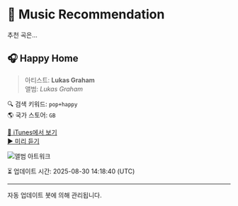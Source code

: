 
# 🎵 Music Recommendation

추천 곡은...

## 🎧 Happy Home  
> 아티스트: **Lukas Graham**  
> 앨범: _Lukas Graham_  

🔍 검색 키워드: `pop+happy`  
🌎 국가 스토어: `GB`

[🔗 iTunes에서 보기](https://music.apple.com/gb/album/happy-home/1081573096?i=1081573467&uo=4)  
[▶️ 미리 듣기](https://audio-ssl.itunes.apple.com/itunes-assets/AudioPreview122/v4/fa/bf/fc/fabffcc6-95a1-8b20-beac-04249d997aba/mzaf_15620123550076048361.plus.aac.p.m4a)

![앨범 아트워크](https://is1-ssl.mzstatic.com/image/thumb/Music69/v4/1f/57/08/1f57082e-ee7e-dcb7-a73e-ba1f3468211d/093624920496.jpg/100x100bb.jpg)

⏳ 업데이트 시간: 2025-08-30 14:18:40 (UTC)

---
자동 업데이트 봇에 의해 관리됩니다.

